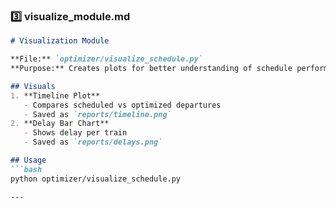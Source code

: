 ### **3️⃣ visualize_module.md**

```markdown
# Visualization Module

**File:** `optimizer/visualize_schedule.py`  
**Purpose:** Creates plots for better understanding of schedule performance.

## Visuals
1. **Timeline Plot**
   - Compares scheduled vs optimized departures
   - Saved as `reports/timeline.png`
2. **Delay Bar Chart**
   - Shows delay per train
   - Saved as `reports/delays.png`

## Usage
```bash
python optimizer/visualize_schedule.py

---